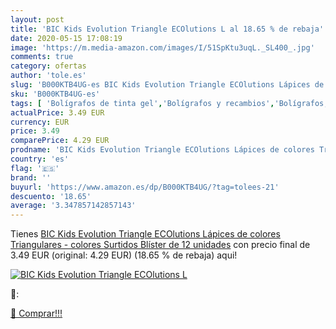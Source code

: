 ```yaml
---
layout: post
title: 'BIC Kids Evolution Triangle ECOlutions L al 18.65 % de rebaja'
date: 2020-05-15 17:08:19
image: 'https://m.media-amazon.com/images/I/51SpKtu3uqL._SL400_.jpg'
comments: true
category: ofertas
author: 'tole.es'
slug: 'B000KTB4UG-es BIC Kids Evolution Triangle ECOlutions Lápices de colores...'
sku: 'B000KTB4UG-es'
tags: [ 'Bolígrafos de tinta gel','Bolígrafos y recambios','Bolígrafos, lápices y útiles de escritura','Oficina y papelería','Recambios para bolígrafos y plumas','lápices', ]
actualPrice: 3.49 EUR
currency: EUR
price: 3.49
comparePrice: 4.29 EUR
prodname: 'BIC Kids Evolution Triangle ECOlutions Lápices de colores Triangulares - colores Surtidos  Blíster de 12 unidades'
country: 'es'
flag: '🇪🇸'
brand: ''
buyurl: 'https://www.amazon.es/dp/B000KTB4UG/?tag=tolees-21'
descuento: '18.65'
average: '3.347857142857143'
---
```


Tienes [BIC Kids Evolution Triangle ECOlutions Lápices de colores Triangulares - colores Surtidos  Blíster de 12 unidades](https://www.amazon.es/dp/B000KTB4UG/?tag=tolees-21) con precio final de  3.49 EUR (original: 4.29 EUR) (18.65 %  de rebaja) aqui!

[![BIC Kids Evolution Triangle ECOlutions L](https://m.media-amazon.com/images/I/51SpKtu3uqL._SL400_.jpg)](https://www.amazon.es/dp/B000KTB4UG/?tag=tolees-21)

🔎:


[🛒 Comprar!!!](https://www.amazon.es/dp/B000KTB4UG/?tag=tolees-21)
